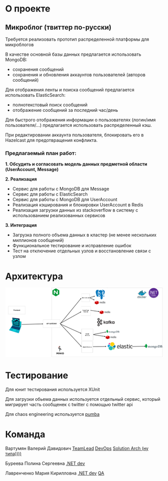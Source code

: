 ﻿# О проекте

## Микроблог (твиттер по-русски)

Требуется реализовать прототип распределенной платформы для микроблогов

В качестве основной базы данных предлагается использовать MongoDB:

- сохранения сообщений
- сохранения и обновления аккаунтов пользователей (авторов сообщений)

Для отображения ленты и поиска сообщений предлагается использовать ElasticSearch:


- полнотекстовый поиск сообщений
- отображение сообщений за последний час/день

Для быстрого отображения информации о пользователях (логин/имя пользователя/...) предлагается использовать распределенный кэш.

При редактировании аккаунта пользователя, блокировать его в Hazelcast для предотвращения конфликта.

### **Предлагаемый план работ:**

**1. Обсудить и согласовать модель данных предметной области (UserAccount, Message)**

**2. Реализация**

- Cервис для работы с MongoDB для Message
- Cервис для работы с ElasticSearch
- Cервис для работы с MongoDB для UserAccount
- Реализация кэширования и блокировки UserAccount в Redis
- Реализация загрузки данных из stackoverflow в систему с использованием реализованных сервисов

**3. Интеграция**

- Загрузка полного объема данных в кластер (не менее нескольких миллионов сообщений)
- Функциональное тестирование и исправление ошибок
- Тест на отключение отдельных узлов и восстановление связи с узлом


# Архитектура


![Image](.github/images/Arch.png)


# Тестирование

Для юнит тестирования используется XUnit

Для загрузки обьема данных используется отдельный сервис, который мигрирует часть сообщенек с twitter c помощью twitter api

Для chaos engineering используется [pumba](https://github.com/alexei-led/pumba)

# Команда

Вартумян Валерий Давидович [TeamLead]() [DevOps]() [Solution Arch (ну типа))))]()

Буреева Полина Сергеевна [.NET dev]()

Лавренченко Мария Кирилловна [.NET dev]() [QA]()
